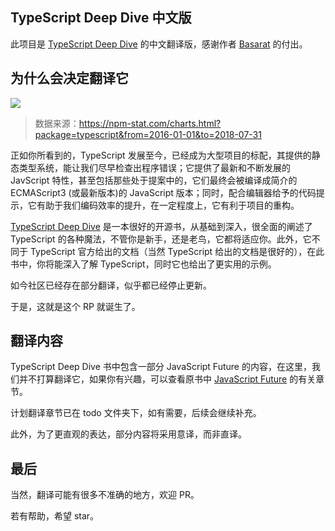 
## TypeScript Deep Dive 中文版

此项目是 [TypeScript Deep Dive](https://github.com/basarat/typescript-book/) 的中文翻译版，感谢作者 [Basarat](https://github.com/basarat) 的付出。

## 为什么会决定翻译它

![](http://ovshyp9zv.bkt.clouddn.com/typescript-downloads.jpeg)

> 数据来源：https://npm-stat.com/charts.html?package=typescript&from=2016-01-01&to=2018-07-31

正如你所看到的，TypeScript 发展至今，已经成为大型项目的标配，其提供的静态类型系统，能让我们尽早检查出程序错误；它提供了最新和不断发展的 JavScript 特性，甚至包括那些处于提案中的，它们最终会被编译成简介的 ECMAScript3 (或最新版本)的 JavaScript 版本；同时，配合编辑器给予的代码提示，它有助于我们编码效率的提升，在一定程度上，它有利于项目的重构。

[TypeScript Deep Dive](https://github.com/basarat/typescript-book/) 是一本很好的开源书，从基础到深入，很全面的阐述了 TypeScript 的各种魔法，不管你是新手，还是老鸟，它都将适应你。此外，它不同于 TypeScript 官方给出的文档（当然 TypeScript 给出的文档是很好的），在此书中，你将能深入了解 TypeScript，同时它也给出了更实用的示例。

如今社区已经存在部分翻译，似乎都已经停止更新。

于是，这就是这个 RP 就诞生了。

## 翻译内容

TypeScript Deep Dive 书中包含一部分 JavaScript Future 的内容，在这里，我们并不打算翻译它，如果你有兴趣，可以查看原书中 [JavaScript Future](https://basarat.gitbooks.io/typescript/content/docs/future-javascript.html) 的有关章节。

计划翻译章节已在 todo 文件夹下，如有需要，后续会继续补充。

此外，为了更直观的表达，部分内容将采用意译，而非直译。

## 最后

当然，翻译可能有很多不准确的地方，欢迎 PR。

若有帮助，希望 star。
